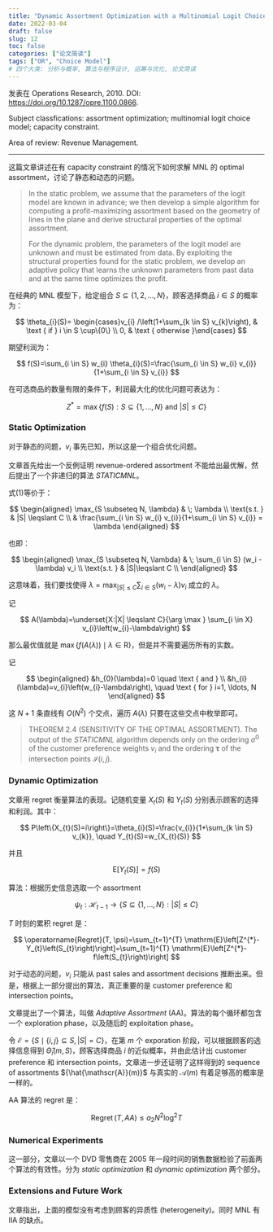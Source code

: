 ```yaml
---
title: "Dynamic Assortment Optimization with a Multinomial Logit Choice Model and Capacity Constraint"
date: 2022-03-04
draft: false
slug: 12
toc: false
categories: ["论文简读"]
tags: ["OR", "Choice Model"]
# 四个大类: 分析与概率, 算法与程序设计, 运筹与优化, 论文简读
---
```


发表在 Operations Research, 2010. DOI: https://doi.org/10.1287/opre.1100.0866.

Subject classfications: assortment optimization; multinomial logit choice model; capacity constraint.

Area of review: Revenue Management.

---

这篇文章讲述在有 capacity constraint 的情况下如何求解 MNL 的 optimal assortment，讨论了静态和动态的问题。

> In the static problem, we assume that the parameters of the logit model are known in advance; we then develop a simple algorithm for computing a profit-maximizing assortment based on the geometry of lines in the plane and derive structural properties of the optimal assortment. 
>
> For the dynamic problem, the parameters of the logit model are unknown and must be estimated from data. By exploiting the structural properties found for the static problem, we develop an adaptive policy that learns the unknown parameters from past data and at the same time optimizes the profit.


在经典的 MNL 模型下，给定组合 $S \subseteq \{1, 2, \dots, N\}$，顾客选择商品 $i \in S$ 的概率为：

$$
\theta_{i}(S)= \begin{cases}v_{i} /\left(1+\sum_{k \in S} v_{k}\right), & \text { if } i \in S \cup\{0\} \\ 0, & \text { otherwise }\end{cases}
$$

期望利润为：

$$
f(S)=\sum_{i \in S} w_{i} \theta_{i}(S)=\frac{\sum_{i \in S} w_{i} v_{i}}{1+\sum_{i \in S} v_{i}}
$$

在可选商品的数量有限的条件下，利润最大化的优化问题可表达为：

$$
Z^{*}=\max \{f(S): S \subseteq\{1, \ldots, N\} \text { and }|S| \leqslant C\} \tag{1}
$$


### Static Optimization


对于静态的问题，$v_i$ 事先已知，所以这是一个组合优化问题。

文章首先给出一个反例证明 revenue-ordered assortment 不能给出最优解，然后提出了一个非递归的算法 *STATICMNL*。

式(1)等价于：

$$
\begin{aligned}
    \max_{S \subseteq N, \lambda} & \; \lambda \\
    \text{s.t. } & |S| \leqslant C \\
    & \frac{\sum_{i \in S} w_{i} v_{i}}{1+\sum_{i \in S} v_{i}} = \lambda
\end{aligned}
$$

也即：

$$
\begin{aligned}
    \max_{S \subseteq N, \lambda}  & \; \sum_{i \in S}   (w_i - \lambda) v_i \\
    \text{s.t. } & |S|\leqslant C \\
\end{aligned}
$$

这意味着，我们要找使得 $\lambda = \displaystyle\max_{|S| \leqslant C} \sum_{i \in S}   (w_i - \lambda) v_i$ 成立的 $\lambda$。

记 

$$
A(\lambda)=\underset{X:|X| \leqslant C}{\arg \max } \sum_{i \in X} v_{i}\left(w_{i}-\lambda\right)
$$

那么最优值就是 $\max \{f(A(\lambda)) \mid \lambda \in \mathrm{R}\}$，但是并不需要遍历所有的实数。

记

$$
\begin{aligned}
&h_{0}(\lambda)=0 \quad \text { and } \\
&h_{i}(\lambda)=v_{i}\left(w_{i}-\lambda\right), \quad \text { for } i=1, \ldots, N
\end{aligned}
$$

这 $N + 1$ 条直线有 $O(N^2)$ 个交点，遍历 $A(\lambda)$ 只要在这些交点中枚举即可。

> THEOREM 2.4 (SENSITIVITY OF THE OPTIMAL ASSORTMENT). The output of the *STATICMNL* algorithm depends only on the ordering $\boldsymbol{}{\sigma}^{0}$ of the customer preference weights $v_{i}$ and the ordering $\boldsymbol{\tau}$ of the intersection points $\mathscr{I}(i, j)$.




### Dynamic Optimization

文章用 regret 衡量算法的表现。记随机变量 $X_t(S)$ 和 $Y_t(S)$ 分别表示顾客的选择和利润。其中：

$$
P\left\{X_{t}(S)=i\right\}=\theta_{i}(S)=\frac{v_{i}}{1+\sum_{k \in S} v_{k}}, \quad Y_{t}(S)=w_{X_{t}(S)}
$$

并且

$$
\mathrm{E}[Y_t(S)] = f(S)
$$

算法：根据历史信息选取一个 assortment

$$
\psi_{t}: \mathscr{H}_{t-1} \rightarrow\{S \subseteq\{1, \ldots, N\}:|S| \leqslant C\}
$$

$T$ 时刻的累积 regret 是：

$$
\operatorname{Regret}(T, \psi)=\sum_{t=1}^{T} \mathrm{E}\left[Z^{*}-Y_{t}\left(S_{t}\right)\right]=\sum_{t=1}^{T} \mathrm{E}\left[Z^{*}-f\left(S_{t}\right)\right]
$$




对于动态的问题，$v_i$ 只能从 past sales and assortment decisions 推断出来。但是，根据上一部分提出的算法，真正重要的是 customer preference 和 intersection points。

文章提出了一个算法，叫做 *Adaptive Assortment* (AA)。算法的每个循环都包含一个 exploration phase，以及随后的 exploitation phase。

令 $\mathscr{E} = \{S \mid  \{i, j\} \subseteq S, |S| = C\}$，在第 $m$ 个 exporation 阶段，可以根据顾客的选择信息得到 $\hat{\Theta}_i (m, S)$，顾客选择商品 $i$ 的近似概率，并由此估计出 customer preference 和 intersection points，文章进一步还证明了这样得到的 sequence of assortments ${\hat{\mathscr{A}}(m)}$ 与真实的 $\mathscr{A}(m)$ 有着足够高的概率是一样的。


AA 算法的 regret 是：

$$
\operatorname{Regret}(T, A A) \leqslant a_{2} N^{2} \log ^{2} T
$$



### Numerical Experiments

这一部分，文章以一个 DVD 零售商在 2005 年一段时间的销售数据检验了前面两个算法的有效性。分为 *static optimization* 和 *dynamic optimization* 两个部分。



### Extensions and Future Work

文章指出，上面的模型没有考虑到顾客的异质性 (heterogeneity)。同时 MNL 有 IIA 的缺点。

